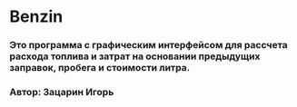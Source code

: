 # Benzin
### Это программа с графическим интерфейсом для рассчета расхода топлива и затрат на основании предыдущих заправок, пробега и стоимости литра.

### Автор: Зацарин Игорь
